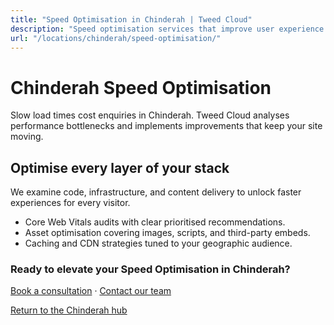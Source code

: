 ```yaml
---
title: "Speed Optimisation in Chinderah | Tweed Cloud"
description: "Speed optimisation services that improve user experience for Chinderah visitors."
url: "/locations/chinderah/speed-optimisation/"
---
```


# Chinderah Speed Optimisation

Slow load times cost enquiries in Chinderah. Tweed Cloud analyses performance bottlenecks and implements improvements that keep your site moving.

## Optimise every layer of your stack

We examine code, infrastructure, and content delivery to unlock faster experiences for every visitor.

- Core Web Vitals audits with clear prioritised recommendations.
- Asset optimisation covering images, scripts, and third-party embeds.
- Caching and CDN strategies tuned to your geographic audience.

### Ready to elevate your Speed Optimisation in Chinderah?

[Book a consultation](/consultation/) · [Contact our team](/contact/)

[Return to the Chinderah hub](/locations/chinderah/)
